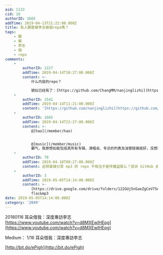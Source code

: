 ```yaml
---
aid: 1133
cid: 16
authorID: 1665
addTime: 2019-04-13T21:22:00.000Z
title: 有人願意幫李志做個repo嗎？
tags:
    - 願
    - 幫
    - 李志
    - 個
    - repo
comments:
    -
        authorID: 1227
        addTime: 2019-04-14T10:27:00.000Z
        content: >-
            什么内容的repo？  

            貌似已经有了：[https://github.com/ChangMM/nanjinglizhi](https://github.com/ChangMM/nanjinglizhi)
    -
        authorID: 1541
        addTime: 2019-04-14T11:21:00.000Z
        content: '[https://github.com/nanjinglizhi](https://github.com/nanjinglizhi)'
    -
        authorID: 1665
        addTime: 2019-04-14T22:27:00.000Z
        content: >-
            @[hao](/member/hao)


            @[music](/member/music)
            霸气，我原想如能包括其所有专辑、演唱会、专访的列表及油管链接就好，没想到连mp3都放上去了。
    -
        authorID: 79
        addTime: 2019-04-18T08:27:00.000Z
        content: 这样直接分享 mp3 的 repo 不相当于是传播盗版么？投诉 GitHub 会直接封掉的吧
    -
        authorID: 3
        addTime: 2019-05-05T14:14:00.000Z
        content: >-
            [https://drive.google.com/drive/folders/122GUj5nGaeZgCeV75eq3777XCDkJe71c](https://drive.google.com/drive/folders/122GUj5nGaeZgCeV75eq3777XCDkJe71c)
            flac&mp3
date: 2019-05-05T14:14:00.000Z
category: '2049'
---
```


20180116 耳朵借我：深度專訪李志  
[https://www.youtube.com/watch?v=d8MXEwIHEpg](https://www.youtube.com/watch?v=d8MXEwIHEpg)

Medium： 1/16 耳朵借我：深度專訪李志

[http://bit.do/ePigh](http://bit.do/ePigh)
